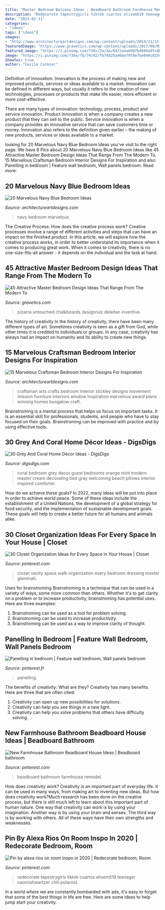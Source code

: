 ```yaml
---
title: "Master Bedroom Balcony Ideas : Beadboard Bathroom Farmhouse Remodel"
description: "Redecorate tapestrygirls tiktok cuartos elisem519 teenager naomishwartzer chill polaroid"
date: "2023-02-11"
categories:
- "ideas"
tags: ["ideas"]
images:
- "http://www.architectureartdesigns.com/wp-content/uploads/2014/11/15-Marvelous-Craftsman-Bedroom-Interior-Designs-For-Inspiration-3-630x418.jpg"
featuredImage: "https://www.gravetics.com/wp-content/uploads/2017/08/Mirrored-Chalkboard.jpg"
featured_image: "https://i.pinimg.com/736x/2a/aa/69/2aaa690fb4690a9fc86c8f264016d79a.jpg"
image: "https://i.pinimg.com/736x/fb/74/82/fb74825a46be79f8e7be049c825d9b67.jpg"
ShowToc: true
author: "Cecile Cormier"
---
```



Definition of Innovation:
Innovation is the process of making new and improved products, services or ideas available to a market. Innovation can be defined in different ways, but usually it refers to the creation of new technologies, processes or products that make life easier, more efficient or more cost-effective.

There are many types of innovation: technology, process, product and service innovation. Product innovation is when a company creates a new product that they can sell to the public. Service innovation is when a company provides an innovative service that can save customers time or money. Innovation also refers to the definition given earlier – the making of new products, services or ideas available to a market.

	

		
looking for 20 Marvelous Navy Blue Bedroom Ideas you've visit to the right page. We have 8 Pics about 20 Marvelous Navy Blue Bedroom Ideas like 45 Attractive Master Bedroom Design Ideas That Range From The Modern To, 15 Marvelous Craftsman Bedroom Interior Designs For Inspiration and also Panelling in bedroom | Feature wall bedroom, Wall panels bedroom. Read more:
		
    
## 20 Marvelous Navy Blue Bedroom Ideas

<img loading=lazy src="https://www.architectureartdesigns.com/wp-content/uploads/2013/12/1934.jpg" onerror="this.onerror=null;this.src='https://tse3.mm.bing.net/th?id=OIP.2YOrPPWMo0UdFuPeVuhMQQHaJ7&amp;pid=15.1';" alt="20 Marvelous Navy Blue Bedroom Ideas">

_Source: architectureartdesigns.com_

>navy bedroom marvelous. 

	

The Creative Process: How does the creative process work?
Creative processes involve a range of different activities and steps that can have an impact on the finished product. In this article, we will explore how the creative process works, in order to better understand its importance when it comes to producing great work.
When it comes to creativity, there is no one-size-fits-all answer - it depends on the individual and the task at hand.

    
## 45 Attractive Master Bedroom Design Ideas That Range From The Modern To

<img loading=lazy src="https://www.gravetics.com/wp-content/uploads/2017/08/Mirrored-Chalkboard.jpg" onerror="this.onerror=null;this.src='https://tse2.mm.bing.net/th?id=OIP.en_VHd-0Z9fxZX7Rt9FG4AHaLH&amp;pid=15.1';" alt="45 Attractive Master Bedroom Design Ideas That Range From The Modern To">

_Source: gravetics.com_

>pizarra untouched chalkboards designrulz deleitan inventive. 

	

The history of creativity
In the history of creativity, there have been many different types of art. Sometimes creativity is seen as a gift from God, while other times it is credited to individuals or groups. In any case, creativity has always had an impact on humanity and its ability to create new things.

    
## 15 Marvelous Craftsman Bedroom Interior Designs For Inspiration

<img loading=lazy src="http://www.architectureartdesigns.com/wp-content/uploads/2014/11/15-Marvelous-Craftsman-Bedroom-Interior-Designs-For-Inspiration-3-630x418.jpg" onerror="this.onerror=null;this.src='https://tse3.mm.bing.net/th?id=OIP.H_MdXmrUqk76r3ZE1RdOMAHaE6&amp;pid=15.1';" alt="15 Marvelous Craftsman Bedroom Interior Designs For Inspiration">

_Source: architectureartdesigns.com_

>craftsman arts crafts bedroom interior stickley designs movement mission furniture interiors window inspiration marvelous award plans winning homes bungalow craft. 

	

Brainstroming is a mental process that helps us focus on important tasks. It is an essential skill for professionals, students, and people who have to stay focused on their goals. Brainstroming can be improved with practice and by using effective tools.

    
## 30 Grey And Coral Home Décor Ideas - DigsDigs

<img loading=lazy src="http://www.digsdigs.com/photos/grey-and-coral-home-decor-ideas-30.jpg" onerror="this.onerror=null;this.src='https://tse1.mm.bing.net/th?id=OIP.GI8-xT4laSB8MU6nmwZ7-QHaJ4&amp;pid=15.1';" alt="30 Grey And Coral Home Décor Ideas - DigsDigs">

_Source: digsdigs.com_

>coral bedroom grey decor guest bedrooms orange mint modern master cream decorating bed gray welcoming beach pillows interior inspired comforter. 

	

How do we achieve these goals?
In 2022, many ideas will be put into place in order to achieve world peace. Some of these ideas include the establishment of a United Nations, the development of a global strategy for food security, and the implementation of sustainable development goals. These goals will help to create a better future for all humans and animals alike.

    
## 30 Closet Organization Ideas For Every Space In Your House | Closet

<img loading=lazy src="https://i.pinimg.com/736x/af/6a/04/af6a042580dc1be77645b41f575a4a80.jpg" onerror="this.onerror=null;this.src='https://tse1.mm.bing.net/th?id=OIP.BZ89BcXPacKt0777Py9jNwHaLG&amp;pid=15.1';" alt="30 Closet Organization Ideas for Every Space in Your House | Closet">

_Source: pinterest.com_

>closet vanity space walk organization every bedroom dressing master glaminati. 

	

Uses for brainstroming
Brainstroming is a technique that can be used in a variety of ways, some more common than others. Whether it's to get clarity on a problem or to increase productivity, brainstroming has potential uses. Here are three examples: 

1) Brainstroming can be used as a tool for problem solving.
2) Brainstroming can be used to increase productivity.
3) Brainstroming can be used as a way to improve clarity of thought.

    
## Panelling In Bedroom | Feature Wall Bedroom, Wall Panels Bedroom

<img loading=lazy src="https://i.pinimg.com/736x/2a/aa/69/2aaa690fb4690a9fc86c8f264016d79a.jpg" onerror="this.onerror=null;this.src='https://tse2.mm.bing.net/th?id=OIP.pbxrcqpjzNeKAVwTQ2Z1qAHaJ3&amp;pid=15.1';" alt="Panelling in bedroom | Feature wall bedroom, Wall panels bedroom">

_Source: pinterest.fr_

>panelling. 

	

The benefits of creativity: What are they?
Creativity has many benefits. Here are three that are often cited: 
1) Creativity can open up new possibilities for solutions. 
2) Creativity can help you see things in a new light. 
3) Creativity can help you solve problems that others have difficulty solving.

    
## New Farmhouse Bathroom Beadboard House Ideas | Beadboard Bathroom

<img loading=lazy src="https://i.pinimg.com/736x/fb/74/82/fb74825a46be79f8e7be049c825d9b67.jpg" onerror="this.onerror=null;this.src='https://tse2.mm.bing.net/th?id=OIP.fvGll-vqFE74aJdW9a6pKwAAAA&amp;pid=15.1';" alt="New Farmhouse Bathroom Beadboard House Ideas | Beadboard bathroom">

_Source: pinterest.com_

>beadboard bathroom farmhouse remodel. 

	

How does creativity work?
Creativity is an important part of everyday life. It can be used in many ways, from making art to inventing new ideas. But how does creativity work?Much research has been done on the creative process, but there is still much left to learn about this important part of human nature. One way that creativity can work is by using your imagination. Another way is by using your brain and senses. The third way is by working with others. All of these ways have their own strengths and weaknesses.

    
## Pin By Alexa Rios On Room Inspo In 2020 | Redecorate Bedroom, Room

<img loading=lazy src="https://i.pinimg.com/736x/83/8a/a4/838aa4d2f52dee28a2c2beb887faf13b.jpg" onerror="this.onerror=null;this.src='https://tse1.mm.bing.net/th?id=OIP.T9d0tWHFXTBnsXPfgY0xMwHaNp&amp;pid=15.1';" alt="Pin by alexa rios on room inspo in 2020 | Redecorate bedroom, Room">

_Source: pinterest.com_

>redecorate tapestrygirls tiktok cuartos elisem519 teenager naomishwartzer chill polaroid. 

	

In a world where we are constantly bombarded with ads, it's easy to forget that some of the best things in life are free. Here are some ideas to help jump start your creativity.

